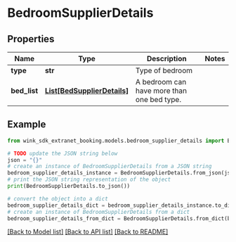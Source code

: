 # BedroomSupplierDetails


## Properties

Name | Type | Description | Notes
------------ | ------------- | ------------- | -------------
**type** | **str** | Type of bedroom | 
**bed_list** | [**List[BedSupplierDetails]**](BedSupplierDetails.md) | A bedroom can have more than one bed type. | 

## Example

```python
from wink_sdk_extranet_booking.models.bedroom_supplier_details import BedroomSupplierDetails

# TODO update the JSON string below
json = "{}"
# create an instance of BedroomSupplierDetails from a JSON string
bedroom_supplier_details_instance = BedroomSupplierDetails.from_json(json)
# print the JSON string representation of the object
print(BedroomSupplierDetails.to_json())

# convert the object into a dict
bedroom_supplier_details_dict = bedroom_supplier_details_instance.to_dict()
# create an instance of BedroomSupplierDetails from a dict
bedroom_supplier_details_from_dict = BedroomSupplierDetails.from_dict(bedroom_supplier_details_dict)
```
[[Back to Model list]](../README.md#documentation-for-models) [[Back to API list]](../README.md#documentation-for-api-endpoints) [[Back to README]](../README.md)


